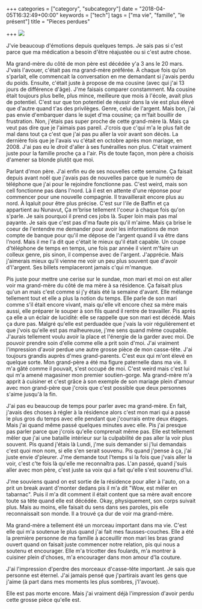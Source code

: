 +++
categories = ["category", "subcategory"]
date = "2018-04-05T16:32:49+00:00"
keywords = ["tech"]
tags = ["ma vie", "famille", "le présent"]
title = "Pieces perdues"

+++
![](/uploads/2018/04/05/puzzle-w-missing-pieces.jpg)

J'vie beaucoup d'émotions depuis quelques temps. Je sais pas si c'est parce que ma médication a besoin d'être réajustée ou si c'est autre chose. 

Ma grand-mère du côté de mon père est décédée y'a 3 ans le 20 mars. J'vais l'avouer, c'était pas ma grand-mère préférée. À chaque fois qu'on s'parlait, elle commencait la conversation en me demandant si j'avais perdu du poids. Ensuite, c'était juste à propose de ma cousine (avec qui j'ai 13 jours de différence d'âge). J'me faisais comparer constamment. Ma cousine était toujours plus belle, plus mince, meilleure que mois à l'école, avait plus de potentiel. C'est sur que ton potentiel de réussir dans la vie est plus élevé que d'autre quand t'as des privilèges. Genre, celui de l'argent. Mais bon, j'ai pas envie d'embarquer dans le sujet d'ma cousine; ça m'fait bouillir de frustration. Non, j'étais pas super proche de cette grand-mère là. Mais ça veut pas dire que je l'aimais pas pareil. J'crois que c'qui m'a le plus fait de mal dans tout ça c'est que j'ai pas pu aller la voir avant son décès. La dernière fois que je l'avais vu c'était en octobre après mon mariage, en 2008. J'ai pas eu le _droit_ d'aller à ses funérailles non plus. C'était vraiment juste pour la famille proche ça a l'air. Pis de toute façon, mon père a choisis d'amener sa blonde plutôt que moi. 

Parlant d'mon père. J'ai enfin eu de ses nouvelles cette semaine. Ça faisait depuis avant noël que j'avais pas de nouvelles parce que le numéro de téléphone que j'ai pour le rejoindre fonctionne pas. C'est weird, mais son cell fonctionne pas dans l'nord. Là il est en attente d'une réponse pour commencer pour une nouvelle compagnie. Il travaillerait encore plus au nord. À Iqaluit pour être plus précise. C'est sur l'ile de Baffin et ça appartient au Nunavut,  Ça m'brise tellement l'coeur à chaque fois qu'on s'parle. Je sais pourquoi il prend ces jobs là. Super loin mais pas mal payante. Je sais que c'est pas d'ma faute pis qu'il m'aime. Mais ça brise le coeur de l'entendre me demander pour avoir les informations de mon compte de banque pour qu'il me dépose de l'argent quand il va être dans l'nord. Mais il me l'a dit que c'était le mieux qu'il était capable. Un coupe d'téléphone de temps en temps, une fois par année il vient m'faire un colleux genre, pis sinon, il compense avec de l'argent. J'apprécie. Mais j'aimerais mieux qu'il vienne me voir un peu plus souvent que d'avoir d'l'argent. Ses billets remplaceront jamais c'qui m'manque. 

Pis juste pour mettre une cerise sur le sundae, mon mari et moi on est aller voir ma grand-mère du côté de ma mère à sa résidence. Ça faisait plus qu'un an mais c'est comme si j'y étais été la semaine d'avant. Elle mélange tellement tout et elle a plus la notion du temps. Elle parle de son mari comme s'il était encore vivant, mais qu'elle vit encore chez sa mère mais aussi, elle préparer le souper à son fils quand il rentre de travailler. Pis après ça elle a un éclair de lucidité: elle se rappelle que son mari est décédé. Mais ça dure pas. Malgré qu'elle est perduadée que j'vais la voir régulièrement et que j'vois qu'elle est pas malheureuse, j'me sens quand même coupable. J'aurais tellement voulu avoir la place et l'énergie de la garder avec moi. De pouvoir prendre soin d'elle comme elle a prit soin d'moi. J'ai vraiment l'impression d'avoir perdue une autre grosse pièce de mon casse-tête. J'ai toujours grandis auprès d'mes grand-parents. C'est eux qui m'ont élevé en quelque sorte. Mon grand-père a été ma figure paternelle dans ma vie. Il m'a gâté comme il pouvait, s'est occupé de moi. C'est weird mais c'est lui qui m'a amené magasiner mon premier soutien-gorge. Ma grand-mère m'a apprit à cuisiner et c'est grâce à son exemple de son mariage plein d'amour avec mon grand-père que j'crois que c'est possible que deux personnes s'aime jusqu'à la fin. 

J'ai pas eu beaucoup de temps pour parler avec ma grand-mère. En fait, j'avais des choses à régler à la résidence alors c'est mon mari qui a passé le plus gros du temps avec elle pendant que j'courrais entre deux étages. Mais j'ai quand même passé quelques minutes avec elle. Pis j'ai presque pas parler parce que j'crois qu'elle comprenait même pas. Elle est tellement mêler que j'ai une bataille intérieur sur la culpabilité de pas aller la voir plus souvent. Pis quand j'étais là Lundi, j'me suis demander si j'lui demandais c'est quoi mon nom, si elle s'en serait souvenu. Pis quand j'pense à ça, j'ai juste envie d'pleurer. J'me demande tout l'temps si la fois que j'vais aller la voir, c'est c'te fois là qu'elle me reconnaîtra pas. L'an passé, quand j'suis aller avec mon père, c'est juste sa voix qui a fait qu'elle s'est souvenu d'lui. 

J'me souviens quand on est sortie de la résidence pour aller à l'auto, on a prit un break avant d'monter dedans pis il m'a dit "Wow, est mêler en tabarnac". Puis il m'a dit comment il était content que sa mère avait encore toute sa tête quand elle est décédée. Okay, physiquement, son corps suivait plus. Mais au moins, elle faisait du sens dans ses paroles, pis elle reconnaissait son monde. Il a trouvé ça dur de voir ma grand-mère. 

Ma grand-mère a tellement été un morceau important dans ma vie. C'est elle qui m'a soutenue le plus quand j'ai fait mes fausses-couches. Elle a été la première personne de ma famille à acceuillir mon mari les bras grand ouvert quand on faisait juste commencer notre relation, pis qui nous a soutenu et encourager. Elle m'a tricotter des foulards, m'a montrer à cuisiner plein d'choses, m'a encourager dans mon amour d'la couture. 

J'ai l'impression d'perdre des morceaux d'casse-tête important. Je sais que personne est éternel. J'ai jamais pensé que j'partirais avant les gens que j'aime (à part dans mes moments les plus sombres, j'l'avoue). 

Elle est pas morte encore. Mais j'ai vraiment déjà l'impression d'avoir perdu cette grosse pièce qu'elle est. 